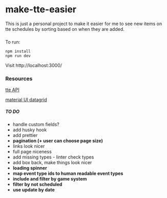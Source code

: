 # make-tte-easier

This is just a personal project to make it easier for me to see new items on tte schedules by sorting based on when they are added.

###

To run:

```
npm install
npm run dev
```

Visit http://localhost:3000/

### Resources

[tte API](https://tabletop.events/developer/Introduction.html)

[material UI datagrid](https://mui.com/x/react-data-grid/)

##### TO DO

- handle custom fields?
- add husky hook
- add prettier
- **pagination (+ user can choose page size)**
- links look nicer
- full page niceness
- add missing types - linter check types
- add box back, make things look nicer
- **loading spinner**
- **map event type ids to human readable event types**
- **include and filter by game system**
- **filter by not scheduled**
- **use update by date**
